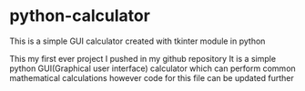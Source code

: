 # python-calculator
This is a simple GUI calculator created with tkinter module in python

This my first ever project I pushed in my github repository
It is a simple python GUI(Graphical user interface) calculator which can perform common mathematical calculations
however code for this file can be updated further
